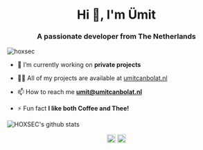 <h1 align="center">Hi 👋, I'm Ümit</h1>
<h3 align="center">A passionate developer from The Netherlands</h3>
<p align="left"> <img src="https://komarev.com/ghpvc/?username=hoxsec" alt="hoxsec" /> </p>

- 🔭 I’m currently working on **private projects**

- 👨‍💻 All of my projects are available at [umitcanbolat.nl](umitcanbolat.nl)

- 📫 How to reach me **umit@umitcanbolat.nl**

- ⚡ Fun fact **I like both Coffee and Thee!**

![HOXSEC's github stats](https://github-readme-stats.vercel.app/api?username=hoxsec&count_private=true)

<p align="center">
<a href="https://twitter.com/@hoxsec" target="blank"><img align="center" src="https://cdn.jsdelivr.net/npm/simple-icons@3.0.1/icons/twitter.svg" alt="@hoxsec" height="20" width="20" /></a>
<a href="https://linkedin.com/in/https://www.linkedin.com/in/ucanbolat/" target="blank"><img align="center" src="https://cdn.jsdelivr.net/npm/simple-icons@3.0.1/icons/linkedin.svg" alt="https://www.linkedin.com/in/ucanbolat/" height="20" width="20" /></a>
</p>
